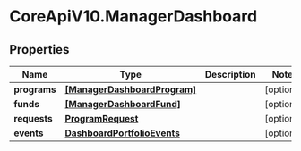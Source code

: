 # CoreApiV10.ManagerDashboard

## Properties
Name | Type | Description | Notes
------------ | ------------- | ------------- | -------------
**programs** | [**[ManagerDashboardProgram]**](ManagerDashboardProgram.md) |  | [optional] 
**funds** | [**[ManagerDashboardFund]**](ManagerDashboardFund.md) |  | [optional] 
**requests** | [**ProgramRequest**](ProgramRequest.md) |  | [optional] 
**events** | [**DashboardPortfolioEvents**](DashboardPortfolioEvents.md) |  | [optional] 


